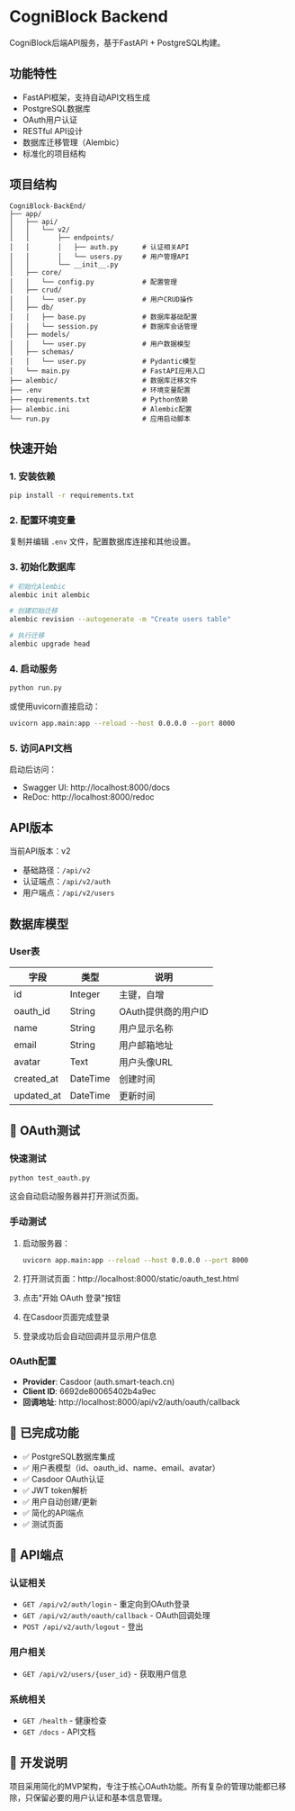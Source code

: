 # CogniBlock Backend

CogniBlock后端API服务，基于FastAPI + PostgreSQL构建。

## 功能特性

- FastAPI框架，支持自动API文档生成
- PostgreSQL数据库
- OAuth用户认证
- RESTful API设计
- 数据库迁移管理（Alembic）
- 标准化的项目结构

## 项目结构

```
CogniBlock-BackEnd/
├── app/
│   ├── api/
│   │   └── v2/
│   │       ├── endpoints/
│   │       │   ├── auth.py      # 认证相关API
│   │       │   └── users.py     # 用户管理API
│   │       └── __init__.py
│   ├── core/
│   │   └── config.py            # 配置管理
│   ├── crud/
│   │   └── user.py              # 用户CRUD操作
│   ├── db/
│   │   ├── base.py              # 数据库基础配置
│   │   └── session.py           # 数据库会话管理
│   ├── models/
│   │   └── user.py              # 用户数据模型
│   ├── schemas/
│   │   └── user.py              # Pydantic模型
│   └── main.py                  # FastAPI应用入口
├── alembic/                     # 数据库迁移文件
├── .env                         # 环境变量配置
├── requirements.txt             # Python依赖
├── alembic.ini                  # Alembic配置
└── run.py                       # 应用启动脚本
```

## 快速开始

### 1. 安装依赖

```bash
pip install -r requirements.txt
```

### 2. 配置环境变量

复制并编辑 `.env` 文件，配置数据库连接和其他设置。

### 3. 初始化数据库

```bash
# 初始化Alembic
alembic init alembic

# 创建初始迁移
alembic revision --autogenerate -m "Create users table"

# 执行迁移
alembic upgrade head
```

### 4. 启动服务

```bash
python run.py
```

或使用uvicorn直接启动：

```bash
uvicorn app.main:app --reload --host 0.0.0.0 --port 8000
```

### 5. 访问API文档

启动后访问：
- Swagger UI: http://localhost:8000/docs
- ReDoc: http://localhost:8000/redoc

## API版本

当前API版本：v2
- 基础路径：`/api/v2`
- 认证端点：`/api/v2/auth`
- 用户端点：`/api/v2/users`

## 数据库模型

### User表

| 字段 | 类型 | 说明 |
|------|------|------|
| id | Integer | 主键，自增 |
| oauth_id | String | OAuth提供商的用户ID |
| name | String | 用户显示名称 |
| email | String | 用户邮箱地址 |
| avatar | Text | 用户头像URL |
| created_at | DateTime | 创建时间 |
| updated_at | DateTime | 更新时间 |

## 🧪 OAuth测试

### 快速测试
```bash
python test_oauth.py
```

这会自动启动服务器并打开测试页面。

### 手动测试
1. 启动服务器：
   ```bash
   uvicorn app.main:app --reload --host 0.0.0.0 --port 8000
   ```

2. 打开测试页面：http://localhost:8000/static/oauth_test.html

3. 点击"开始 OAuth 登录"按钮

4. 在Casdoor页面完成登录

5. 登录成功后会自动回调并显示用户信息

### OAuth配置
- **Provider**: Casdoor (auth.smart-teach.cn)
- **Client ID**: 6692de80065402b4a9ec
- **回调地址**: http://localhost:8000/api/v2/auth/oauth/callback

## 🎯 已完成功能

- ✅ PostgreSQL数据库集成
- ✅ 用户表模型（id、oauth_id、name、email、avatar）
- ✅ Casdoor OAuth认证
- ✅ JWT token解析
- ✅ 用户自动创建/更新
- ✅ 简化的API端点
- ✅ 测试页面

## 📝 API端点

### 认证相关
- `GET /api/v2/auth/login` - 重定向到OAuth登录
- `GET /api/v2/auth/oauth/callback` - OAuth回调处理
- `POST /api/v2/auth/logout` - 登出

### 用户相关
- `GET /api/v2/users/{user_id}` - 获取用户信息

### 系统相关
- `GET /health` - 健康检查
- `GET /docs` - API文档

## 🔧 开发说明

项目采用简化的MVP架构，专注于核心OAuth功能。所有复杂的管理功能都已移除，只保留必要的用户认证和基本信息管理。
